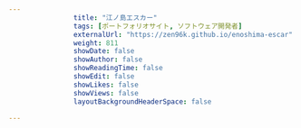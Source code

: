 ```yaml
---
                title: "江ノ島エスカー"
                tags: [ポートフォリオサイト, ソフトウェア開発者]
                externalUrl: "https://zen96k.github.io/enoshima-escar"
                weight: 811
                showDate: false
                showAuthor: false
                showReadingTime: false
                showEdit: false
                showLikes: false
                showViews: false
                layoutBackgroundHeaderSpace: false
                
---
```


